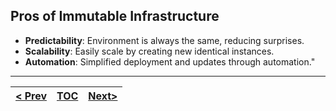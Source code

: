 ## Pros of Immutable Infrastructure

*   **Predictability**: Environment is always the same, reducing surprises.
*   **Scalability**: Easily scale by creating new identical instances.
*   **Automation**: Simplified deployment and updates through automation."

---
|[< Prev](s4.md)| [TOC](toc.md)  | [Next>](s6.md)|
|---------------|----------------|---------------|
<!-- pagebreak -->
